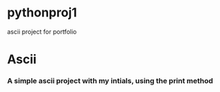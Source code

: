 # pythonproj1

ascii project for portfolio

# Ascii

### A simple ascii project with my intials, using the print method
